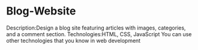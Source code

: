 # Blog-Website
Description:Design a blog site featuring articles with images, categories, and a comment section. Technologies:HTML, CSS, JavaScript You can use other technologies that you know in web development
